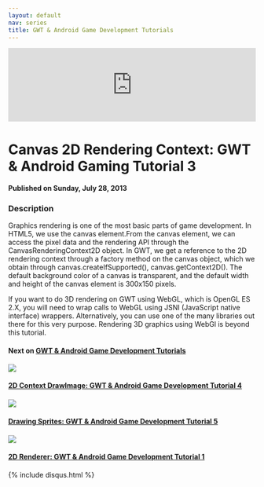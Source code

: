 ```yaml
---
layout: default
nav: series
title: GWT & Android Game Development Tutorials
---
```


<div class="container">
    <div class="row mt grid">
        <div class="mt"></div>
        <div class="row" style="margin-bottom: 20px;">
            <div class="col-sm-push-1 col-sm-10 col-md-push-2 col-md-8">
                <div class="video-container">
                    <iframe width="100%" src="https://www.youtube.com/embed/SXGpBwjbdNU" frameborder="0" allowfullscreen></iframe>
                </div>
            </div>
            <div class="clearfix"></div>
            <div class="col-md-8">
                <h1>Canvas 2D Rendering Context: GWT & Android Gaming Tutorial 3</h1>
                <h4>Published on Sunday, July 28, 2013</h4>
                <h3>Description</h3>
                <p>Graphics rendering is one of the most basic parts of game development. In HTML5, we use the canvas element.From the canvas element, we can access the pixel data and the rendering API through the CanvasRenderingContext2D object. In GWT, we get a reference to the 2D rendering context through a factory method on the canvas object, which we obtain through canvas.createIfSupported(), canvas.getContext2D(). The default background color of a canvas is transparent, and the default width and height of the canvas element is 300x150 pixels.

If you want to do 3D rendering on GWT using WebGL, which is OpenGL ES 2.X, you will need to wrap calls to WebGL using JSNI (JavaScript native interface) wrappers. Alternatively, you can use one of the many libraries out there for this very purpose. Rendering 3D graphics using WebGl is beyond this tutorial.</p>
            </div>
            <div class="col-md-4">
                <h4>Next on <a href="/series/gwt-android-game-development-tutorials">GWT & Android Game Development Tutorials</a></h4><div class="row" style="margin-bottom: 20px">
            <div class="col-md-6">
                <a href="/series/gwt-android-game-development-tutorials/2d-context-drawimage-gwt-android-game-development-tutorial-4">
                    <img src="/img/blank.gif" data-echo="https://i.ytimg.com/vi/1DIWr_VtHqs/hqdefault.jpg" class="img-responsive" />
                </a>
            </div>
            <div class="col-md-6">
                <h4>
                    <a href="/series/gwt-android-game-development-tutorials/2d-context-drawimage-gwt-android-game-development-tutorial-4">2D Context DrawImage: GWT & Android Game Development Tutorial 4</a>
                </h4>
            </div>
        </div><div class="row" style="margin-bottom: 20px">
            <div class="col-md-6">
                <a href="/series/gwt-android-game-development-tutorials/drawing-sprites-gwt-android-game-development-tutorial-5">
                    <img src="/img/blank.gif" data-echo="https://i.ytimg.com/vi/6J1trN1vv-0/hqdefault.jpg" class="img-responsive" />
                </a>
            </div>
            <div class="col-md-6">
                <h4>
                    <a href="/series/gwt-android-game-development-tutorials/drawing-sprites-gwt-android-game-development-tutorial-5">Drawing Sprites: GWT & Android Game Development Tutorial 5</a>
                </h4>
            </div>
        </div><div class="row" style="margin-bottom: 20px">
            <div class="col-md-6">
                <a href="/series/gwt-android-game-development-tutorials/2d-renderer-gwt-android-game-development-tutorial-1">
                    <img src="/img/blank.gif" data-echo="https://i.ytimg.com/vi/PvQUS1zP6GQ/hqdefault.jpg" class="img-responsive" />
                </a>
            </div>
            <div class="col-md-6">
                <h4>
                    <a href="/series/gwt-android-game-development-tutorials/2d-renderer-gwt-android-game-development-tutorial-1">2D Renderer: GWT & Android Game Development Tutorial 1</a>
                </h4>
            </div>
        </div>
            </div>
            <div class="col-md-8">
                {% include disqus.html %}
            </div>
        </div>
    </div>
    <div class="row mt grid"></div>
</div>
